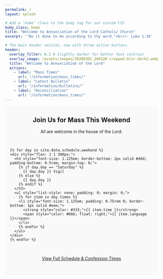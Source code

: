 ```yaml
---
permalink: /
layout: splash

# Add a 'home' class to the body tag for our custom CSS
body_class: home
title: "Welcome to Annunciation of the Lord Catholic Church"
excerpt: '"Be it done to me according to thy word."<br/>- Luke 1:38'

# The main header section, now with three action buttons.
header:
  overlay_filter: 0.1 # Slightly darker for better text contrast
  overlay_image: /assets/images/20200302_204320-cropped-blur-dark2.webp
  title: "Welcome to Annunciation of the Lord"
  actions:
    - label: "Mass Times"
      url: "/information/mass_times/"
    - label: "Latest Bulletin"
      url: "/information/bulletins/"
    - label: "Reconciliation"
      url: "/information/mass_times/"
---
```



<div class="home-mass-times" style="text-align: center; padding: 2rem 1rem; background: #f9f9f9;">
  <h2 style="font-size: 1.5em; margin-top: 0;">Join Us for Mass This Weekend</h2>
  <p class="lead" style="margin-bottom: 2rem;">All are welcome in the house of the Lord.</p>

  <div style="display: flex; flex-wrap: wrap; justify-content: center; gap: 2rem; max-width: 800px; margin: 0 auto; text-align: left;">

    {% for day in site.data.schedule.weekend %}
    <div style="flex: 1 1 300px;">
      <h3 style="font-size: 1.125em; border-bottom: 2px solid #ddd; padding-bottom: 0.5rem; margin-top: 0;">
        {% if day.day == "Saturday" %}
          {{ day.day }} Vigil
        {% else %}
          {{ day.day }}
        {% endif %}
      </h3>
      <ul style="list-style: none; padding: 0; margin: 0;">
        {% for item in day.times %}
        <li style="font-size: 1.125em; padding: 0.75rem 0; border-bottom: 1px solid #eee;">
          <strong style="color: #333;">{{ item.time }}</strong>
          <span style="color: #666; float: right;">{{ item.language }}</span>
        </li>
        {% endfor %}
      </ul>
    </div>
    {% endfor %}

  </div>

  <p style="margin-top: 2rem;">
    <a href="/information/mass_times/" class="btn btn--primary">View Full Schedule & Confession Times</a>
  </p>
</div>
